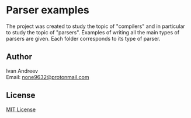 # Parser examples

The project was created to study the topic of "compilers" and in particular
to study the topic of "parsers". Examples of writing all the main types of parsers 
are given. Each folder corresponds to its type of parser.

## Author

Ivan Andreev\
Email:  none9632@protonmail.com

## License

[MIT License](LICENSE)
